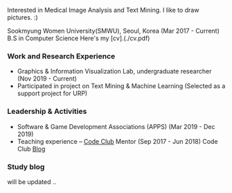 
Interested in Medical Image Analysis and Text Mining.
I like to draw pictures. :)

Sookmyung Women University(SMWU), Seoul, Korea (Mar 2017 - Current)
B.S in Computer Science
Here's my [cv].(./cv.pdf)


### Work and Research Experience
- Graphics & Information Visualization Lab, undergraduate researcher (Nov 2019 - Current)
- Participated in project on Text Mining & Machine Learning         (Selected as a support project for URP)

### Leadership & Activities
- Software & Game Development Associations (APPS) (Mar 2019 - Dec 2019)
- Teaching experience – [Code Club](https://codeclubkorea.org/) Mentor (Sep 2017 - Jun 2018) 
Code Club [Blog](https://blog.naver.com/spqjf12345)


### Study blog
will be updated ..
